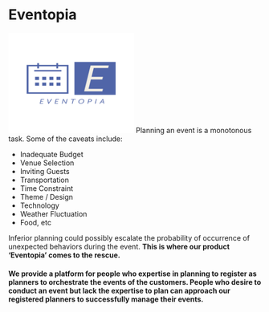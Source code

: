 # Eventopia

<img src="/frontend/assets/images/logo.png" alt="eventopia-logo" style="width:250px;height:200px"/>
Planning an event is a monotonous task. Some of the caveats include:


<ul>
  <li>Inadequate Budget</li>
  <li>Venue Selection</li>
  <li>Inviting Guests</li>
  <li>Transportation</li>
  <li>Time Constraint</li>
  <li>Theme / Design</li>
  <li>Technology</li>
  <li>Weather Fluctuation</li>
  <li>Food, etc</li>
</ul>

Inferior planning could possibly escalate the probability of occurrence of unexpected
behaviors during the event. **This is where our product ‘Eventopia’ comes to the
rescue.**

#### We provide a platform for people who expertise in planning to register as planners to orchestrate the events of the customers. People who desire to conduct an event but lack the expertise to plan can approach our registered planners to successfully manage their events.
